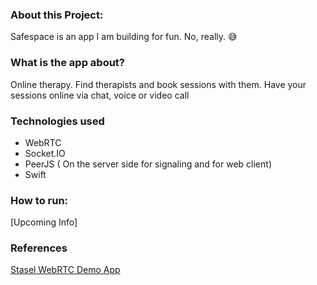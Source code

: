 ### About this Project:
Safespace is an app I am building for fun. No, really. 😅

### What is the app about?
Online therapy. 
Find therapists and book sessions with them. Have your sessions online via chat, voice or video call

### Technologies used 
- WebRTC
- Socket.IO
- PeerJS ( On the server side for signaling and for web client)
- Swift

### How to run:
[Upcoming Info]


### References 
[Stasel WebRTC Demo App](https://github.com/stasel/WebRTC-iOS/tree/main/WebRTC-Demo-App)


